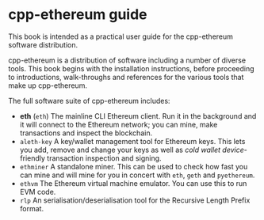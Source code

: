 cpp-ethereum guide
======= 

This book is intended as a practical user guide for the cpp-ethereum software distribution.

cpp-ethereum is a distribution of software including a number of diverse tools. This book begins with the installation instructions, before proceeding to introductions, walk-throughs and references for the various tools that make up cpp-ethereum.

The full software suite of cpp-ethereum includes:

- **eth** (`eth`) The mainline CLI Ethereum client. Run it in the background and it will connect to the Ethereum network; you can mine, make transactions and inspect the blockchain.
- `aleth-key` A key/wallet management tool for Ethereum keys. This lets you add, remove and change your keys as well as *cold wallet device*-friendly transaction inspection and signing.
- `ethminer` A standalone miner. This can be used to check how fast you can mine and will mine for you in concert with `eth`, `geth` and `pyethereum`.
- `ethvm` The Ethereum virtual machine emulator. You can use this to run EVM code.
- `rlp` An serialisation/deserialisation tool for the Recursive Length Prefix format.
